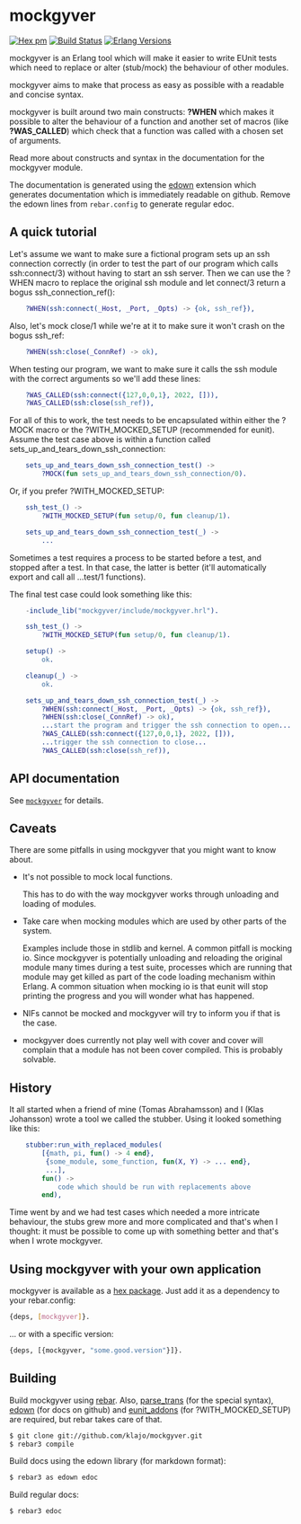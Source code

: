 mockgyver
=========

[![Hex pm](https://img.shields.io/hexpm/v/mockgyver.svg?style=flat)](https://hex.pm/packages/mockgyver)
[![Build Status](https://github.com/klajo/mockgyver/workflows/Erlang%20CI/badge.svg)](https://github.com/klajo/mockgyver/actions?query=workflow%3A%22Erlang+CI%22)
[![Erlang Versions](https://img.shields.io/badge/Supported%20Erlang%2FOTP%20releases-23%20to%2026-blue)](http://www.erlang.org)

mockgyver is an Erlang tool which will make it easier
to write EUnit tests which need to replace or alter
(stub/mock) the behaviour of other modules.

mockgyver aims to make that process as easy as possible
with a readable and concise syntax.

mockgyver is built around two main constructs:
**?WHEN** which makes it possible to alter the
behaviour of a function and another set of macros (like
**?WAS\_CALLED**) which check that a function was called
with a chosen set of arguments.

Read more about constructs and syntax in the
documentation for the mockgyver module.

The documentation is generated using the [edown][4]
extension which generates documentation which is
immediately readable on github.  Remove the edown lines
from `rebar.config` to generate regular edoc.

A quick tutorial
----------------

Let's assume we want to make sure a fictional program
sets up an ssh connection correctly (in order to test
the part of our program which calls ssh:connect/3)
without having to start an ssh server.  Then we can use
the ?WHEN macro to replace the original ssh module and
let connect/3 return a bogus ssh\_connection\_ref():

```erlang
    ?WHEN(ssh:connect(_Host, _Port, _Opts) -> {ok, ssh_ref}),
```

Also, let's mock close/1 while we're at it to make sure
it won't crash on the bogus ssh\_ref:

```erlang
    ?WHEN(ssh:close(_ConnRef) -> ok),
```

When testing our program, we want to make sure it calls
the ssh module with the correct arguments so we'll add
these lines:

```erlang
    ?WAS_CALLED(ssh:connect({127,0,0,1}, 2022, [])),
    ?WAS_CALLED(ssh:close(ssh_ref)),
```

For all of this to work, the test needs to be
encapsulated within either the ?MOCK macro or the
?WITH\_MOCKED\_SETUP (recommended for eunit).  Assume the
test case above is within a function called
sets\_up\_and\_tears\_down\_ssh\_connection:

```erlang
    sets_up_and_tears_down_ssh_connection_test() ->
        ?MOCK(fun sets_up_and_tears_down_ssh_connection/0).
```

Or, if you prefer ?WITH\_MOCKED\_SETUP:

```erlang
    ssh_test_() ->
        ?WITH_MOCKED_SETUP(fun setup/0, fun cleanup/1).

    sets_up_and_tears_down_ssh_connection_test(_) ->
        ...
```

Sometimes a test requires a process to be started
before a test, and stopped after a test.  In that case,
the latter is better (it'll automatically export and
call all ...test/1 functions).

The final test case could look something like this:

```erlang
    -include_lib("mockgyver/include/mockgyver.hrl").

    ssh_test_() ->
        ?WITH_MOCKED_SETUP(fun setup/0, fun cleanup/1).

    setup() ->
        ok.

    cleanup(_) ->
        ok.

    sets_up_and_tears_down_ssh_connection_test(_) ->
        ?WHEN(ssh:connect(_Host, _Port, _Opts) -> {ok, ssh_ref}),
        ?WHEN(ssh:close(_ConnRef) -> ok),
        ...start the program and trigger the ssh connection to open...
        ?WAS_CALLED(ssh:connect({127,0,0,1}, 2022, [])),
        ...trigger the ssh connection to close...
        ?WAS_CALLED(ssh:close(ssh_ref)),
```

API documentation
-----------------

See [`mockgyver`](http://github.com/klajo/mockgyver/blob/master/doc/mockgyver.md)
for details.


Caveats
-------

There are some pitfalls in using mockgyver that you
might want to know about.

* It's not possible to mock local functions.

  This has to do with the way mockgyver works through
  unloading and loading of modules.

* Take care when mocking modules which are used by
  other parts of the system.

  Examples include those in stdlib and kernel. A common
  pitfall is mocking io. Since mockgyver is
  potentially unloading and reloading the original
  module many times during a test suite, processes
  which are running that module may get killed as part
  of the code loading mechanism within Erlang. A common
  situation when mocking io is that eunit will stop
  printing the progress and you will wonder what has
  happened.

* NIFs cannot be mocked and mockgyver will try to
  inform you if that is the case.

* mockgyver does currently not play well with cover and
  cover will complain that a module has not been cover
  compiled. This is probably solvable.

History
-------

It all started when a friend of mine (Tomas
Abrahamsson) and I (Klas Johansson) wrote a tool we
called the stubber.  Using it looked something like this:

```erlang
    stubber:run_with_replaced_modules(
        [{math, pi, fun() -> 4 end},
         {some_module, some_function, fun(X, Y) -> ... end},
         ...],
        fun() ->
            code which should be run with replacements above
        end),
```

Time went by and we had test cases which needed a more
intricate behaviour, the stubs grew more and more
complicated and that's when I thought: it must be
possible to come up with something better and that's
when I wrote mockgyver.

Using mockgyver with your own application
-----------------------------------------

mockgyver is available as a [hex package][1].  Just add it as a
dependency to your rebar.config:

```sh
{deps, [mockgyver]}.
```

... or with a specific version:

```sh
{deps, [{mockgyver, "some.good.version"}]}.
```

Building
--------

Build mockgyver using [rebar][2].  Also,
[parse\_trans][3] (for the special syntax), [edown][4]
(for docs on github) and [eunit\_addons][5] (for ?WITH\_MOCKED\_SETUP)
are required, but rebar takes care of that.

```sh
$ git clone git://github.com/klajo/mockgyver.git
$ rebar3 compile
```

Build docs using the edown library (for markdown format):
```sh
$ rebar3 as edown edoc
```

Build regular docs:
```sh
$ rebar3 edoc
```

[1]: https://hex.pm/packages/mockgyver
[2]: https://www.rebar3.org
[3]: https://hex.pm/packages/parse_trans
[4]: https://hex.pm/packages/edown
[5]: https://hex.pm/packages/eunit_addons
